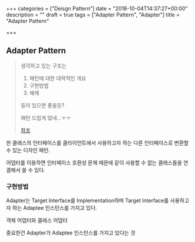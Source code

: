 +++
categories = ["Deisgn Pattern"]
date = "2018-10-04T14:37:27+00:00"
description = ""
draft = true
tags = ["Adapter Pattern", "Adapter"]
title = "Adapter Pattern"

+++
## Adapter Pattern

> 생각하고 있는 구조는
>
> 1. 패턴에 대한 대략적인 개요
> 2. 구현방법
> 3. 예제
>
> 등이 있으면 좋을듯?
>
> 패턴 드럽게 많네...ㅜㅜ
>
> [참조](http://jusungpark.tistory.com/22)

한 클래스의 인터페이스를 클라이언트에서 사용하고자 하는 다른 인터페이스로 변환할 수 있는 디자인 패턴.

어댑터를 이용하면 인터페이스 호환성 문제 때문에 같이 사용할 수 없는 클래스들을 연결해서 쓸 수 있다.

### 구현방법

Adapter는 Target Interface를 Implementation하며 Target Interface를 사용하고자 하는 Adaptee 인스턴스를 가지고 있다.

객체 어댑터와 클래스 어댑터

중요한건 Adapter가 Adaptee 인스턴스를 가지고 있다는 것
